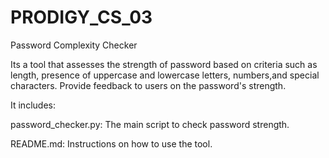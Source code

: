 # PRODIGY_CS_03
Password Complexity Checker 

Its a tool that assesses the strength of 
password based on criteria such as length,
presence of uppercase and lowercase letters, 
numbers,and special characters. Provide feedback 
to users on the password's strength.

It includes:

password_checker.py: The main script to check password strength.

README.md: Instructions on how to use the tool.
